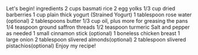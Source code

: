Let's begin!
ingredients
2 cups basmati rice
2 egg yolks
1/3 cup dried barberries
1 cup plain thick yogurt (Strained Yogurt)
1 tablespoon rose water (optional)
2 tablespoons butter
1/3 cup oil, plus more for greasing the pans
1/4 teaspoon ground saffron threads
1/2 teaspoon turmeric
Salt and pepper as needed
1 small cinnamon stick (optional)
1 boneless chicken breast
1 large onion
2 tablespoon slivered almonds(optional)
2 tablespoon slivered pistachios(optional)
Enjoy my recipe!
